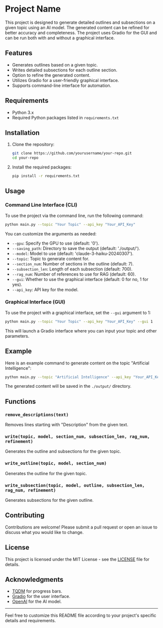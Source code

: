 # Project Name

This project is designed to generate detailed outlines and subsections on a given topic using an AI model. The generated content can be refined for better accuracy and completeness. The project uses Gradio for the GUI and can be run both with and without a graphical interface.

## Features

- Generates outlines based on a given topic.
- Writes detailed subsections for each outline section.
- Option to refine the generated content.
- Utilizes Gradio for a user-friendly graphical interface.
- Supports command-line interface for automation.

## Requirements

- Python 3.x
- Required Python packages listed in `requirements.txt`

## Installation

1. Clone the repository:
   ```sh
   git clone https://github.com/yourusername/your-repo.git
   cd your-repo
   ```

2. Install the required packages:
   ```sh
   pip install -r requirements.txt
   ```

## Usage

### Command Line Interface (CLI)

To use the project via the command line, run the following command:

```sh
python main.py --topic "Your Topic" --api_key "Your_API_Key"
```

You can customize the arguments as needed:

- `--gpu`: Specify the GPU to use (default: '0').
- `--saving_path`: Directory to save the output (default: './output/').
- `--model`: Model to use (default: 'claude-3-haiku-20240307').
- `--topic`: Topic to generate content for.
- `--section_num`: Number of sections in the outline (default: 7).
- `--subsection_len`: Length of each subsection (default: 700).
- `--rag_num`: Number of references to use for RAG (default: 60).
- `--gui`: Whether to use the graphical interface (default: 0 for no, 1 for yes).
- `--api_key`: API key for the model.

### Graphical Interface (GUI)

To use the project with a graphical interface, set the `--gui` argument to 1:

```sh
python main.py --topic "Your Topic" --api_key "Your_API_Key" --gui 1
```

This will launch a Gradio interface where you can input your topic and other parameters.

## Example

Here is an example command to generate content on the topic "Artificial Intelligence":

```sh
python main.py --topic "Artificial Intelligence" --api_key "Your_API_Key"
```

The generated content will be saved in the `./output/` directory.

## Functions

### `remove_descriptions(text)`

Removes lines starting with "Description" from the given text.

### `write(topic, model, section_num, subsection_len, rag_num, refinement)`

Generates the outline and subsections for the given topic.

### `write_outline(topic, model, section_num)`

Generates the outline for the given topic.

### `write_subsection(topic, model, outline, subsection_len, rag_num, refinement)`

Generates subsections for the given outline.

## Contributing

Contributions are welcome! Please submit a pull request or open an issue to discuss what you would like to change.

## License

This project is licensed under the MIT License - see the [LICENSE](LICENSE) file for details.

## Acknowledgments

- [TQDM](https://github.com/tqdm/tqdm) for progress bars.
- [Gradio](https://gradio.app) for the user interface.
- [OpenAI](https://www.openai.com) for the AI model.

---

Feel free to customize this README file according to your project's specific details and requirements.
